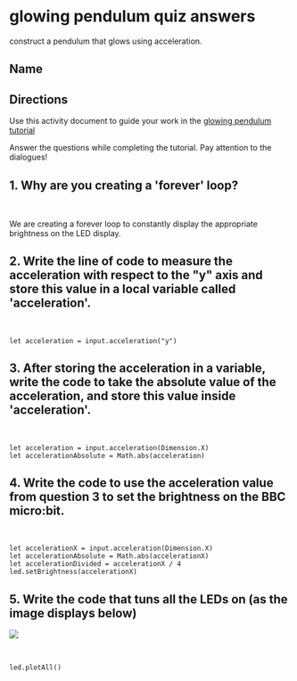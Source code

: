 # glowing pendulum quiz answers

construct a pendulum that glows using acceleration.

## Name

## Directions

Use this activity document to guide your work in the [glowing pendulum tutorial](/lessons/glowing-pendulum/tutorial)

Answer the questions while completing the tutorial. Pay attention to the dialogues!

## 1. Why are you creating a 'forever' loop?

<br/>

We are creating a forever loop to constantly display the appropriate brightness on the LED display.

## 2. Write the line of code to measure the acceleration with respect to the "y" axis and store this value in a local variable called 'acceleration'.

<br/>

```blocks
let acceleration = input.acceleration("y")
```

## 3. After storing the acceleration in a variable, write the code to take the absolute value of the acceleration, and store this value inside 'acceleration'.

<br/>

```blocks
let acceleration = input.acceleration(Dimension.X)
let accelerationAbsolute = Math.abs(acceleration)
```

## 4. Write the code to use the acceleration value from question 3 to set the brightness on the BBC micro:bit.

<br/>

```blocks
let accelerationX = input.acceleration(Dimension.X)
let accelerationAbsolute = Math.abs(accelerationX)
let accelerationDivided = accelerationX / 4
led.setBrightness(accelerationX)
```

## 5. Write the code that tuns all the LEDs on (as the image displays below)

![](/static/mb/lessons/glowing-pendulum-1.png)

<br/>

```
led.plotAll()
```

